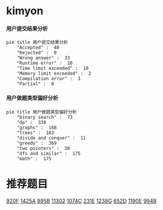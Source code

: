 # kimyon

<!-- tabs:start -->



#### **用户提交结果分析**

```mermaid
pie title 用户提交结果分析
    "Accepted" :  40
    "Rejected" :  0
    "Wrong answer" :  33
    "Runtime error" :  10
    "Time limit exceeded" :  10
    "Memory limit exceeded" :  2
    "Compilation error" :  3
    "Partial" :  0
```

#### **用户做题类型偏好分析**

```mermaid
pie title 用户做题类型偏好分析
    "binary search" :  73
    "dp" :  338
    "graphs" :  168
    "trees" :  183
    "divide and conquer" :  11
    "greedy" :  369
    "two pointers" :  38
    "dfs and similar" :  175
    "math" :  175
```



<!-- tabs:end -->
# 推荐题目
[920F](https://codeforces.com/contest/920/problem/F)
[1425A](https://codeforces.com/contest/1425/problem/A)
[895B](https://codeforces.com/contest/895/problem/B)
[11302](https://codeforces.com/contest/1130/problem/2)
[1074C](https://codeforces.com/contest/1074/problem/C)
[231E](https://codeforces.com/contest/231/problem/E)
[1238G](https://codeforces.com/contest/1238/problem/G)
[652D](https://codeforces.com/contest/652/problem/D)
[1190E](https://codeforces.com/contest/1190/problem/E)
[994B](https://codeforces.com/contest/994/problem/B)
